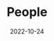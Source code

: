 ---
title: People
date: 2022-10-24

type: landing

sections:
  - block: people
    content:
      title: Meet the Team
      # Choose which groups/teams of users to display.
      #   Edit `user_groups` in each user's profile to add them to one or more of these groups.
      user_groups:
          - 教师
          - 硕士
          - 已毕业
          - 博士
      sort_by: Params.last_name
      sort_ascending: true
    design:
      show_interests: false
      show_role: true
      show_social: true
---